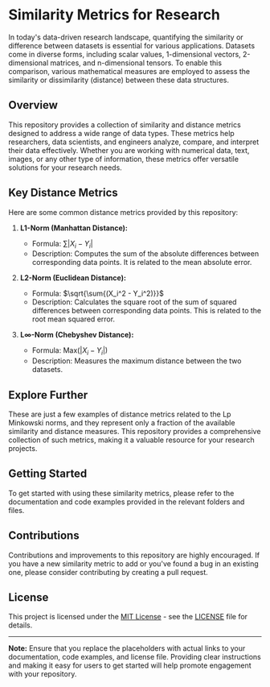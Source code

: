 # Similarity Metrics for Research

In today's data-driven research landscape, quantifying the similarity or difference between datasets is essential for various applications. Datasets come in diverse forms, including scalar values, 1-dimensional vectors, 2-dimensional matrices, and n-dimensional tensors. To enable this comparison, various mathematical measures are employed to assess the similarity or dissimilarity (distance) between these data structures.

## Overview

This repository provides a collection of similarity and distance metrics designed to address a wide range of data types. These metrics help researchers, data scientists, and engineers analyze, compare, and interpret their data effectively. Whether you are working with numerical data, text, images, or any other type of information, these metrics offer versatile solutions for your research needs.

## Key Distance Metrics

Here are some common distance metrics provided by this repository:

1. **L1-Norm (Manhattan Distance):**
   - Formula: $\sum{|X_i - Y_i|}$
   - Description: Computes the sum of the absolute differences between corresponding data points. It is related to the mean absolute error.

2. **L2-Norm (Euclidean Distance):**
   - Formula: $\sqrt{\sum{(X_i^2 - Y_i^2)}}$
   - Description: Calculates the square root of the sum of squared differences between corresponding data points. This is related to the root mean squared error.

3. **L∞-Norm (Chebyshev Distance):**
   - Formula: Max(|$X_i - Y_i$|)
   - Description: Measures the maximum distance between the two datasets.

## Explore Further

These are just a few examples of distance metrics related to the Lp Minkowski norms, and they represent only a fraction of the available similarity and distance measures. This repository provides a comprehensive collection of such metrics, making it a valuable resource for your research projects.

## Getting Started

To get started with using these similarity metrics, please refer to the documentation and code examples provided in the relevant folders and files.

## Contributions

Contributions and improvements to this repository are highly encouraged. If you have a new similarity metric to add or you've found a bug in an existing one, please consider contributing by creating a pull request.

## License

This project is licensed under the [MIT License](LICENSE) - see the [LICENSE](LICENSE) file for details.

---

**Note:** Ensure that you replace the placeholders with actual links to your documentation, code examples, and license file. Providing clear instructions and making it easy for users to get started will help promote engagement with your repository.
